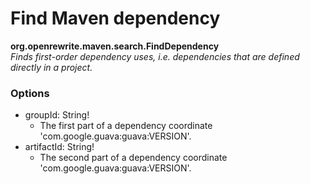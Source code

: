 # Find Maven dependency

**org.openrewrite.maven.search.FindDependency**  
_Finds first-order dependency uses, i.e. dependencies that are defined directly in a project._

### Options

* groupId: String!
  * The first part of a dependency coordinate 'com.google.guava:guava:VERSION'.
* artifactId: String!
  * The second part of a dependency coordinate 'com.google.guava:guava:VERSION'.

